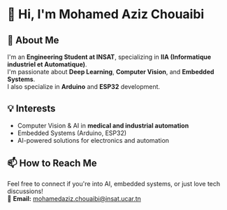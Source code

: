 # 👋 Hi, I'm Mohamed Aziz Chouaibi

## 🚀 About Me  
I'm an **Engineering Student at INSAT**, specializing in **IIA (Informatique industriel et Automatique)**.  
I'm passionate about **Deep Learning**, **Computer Vision**, and **Embedded Systems**.  
I also specialize in **Arduino** and **ESP32** development.  

## 💡 Interests  
- Computer Vision & AI in **medical and industrial automation**  
- Embedded Systems (Arduino, ESP32)  
- AI-powered solutions for electronics and automation  

## 📫 How to Reach Me  
Feel free to connect if you're into AI, embedded systems, or just love tech discussions!  
📩 **Email:** mohamedaziz.chouaibi@insat.ucar.tn  

